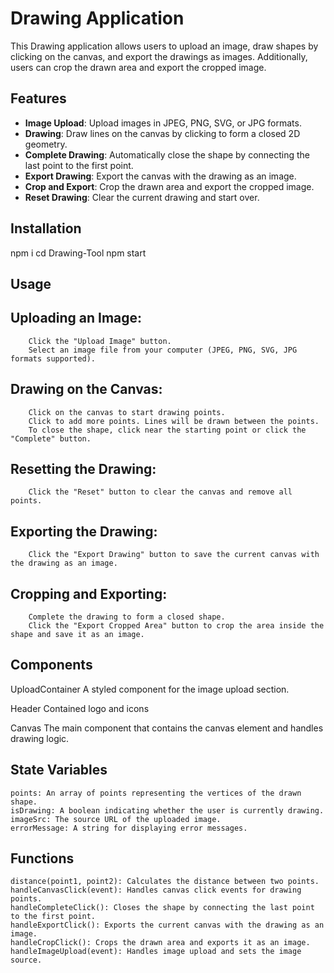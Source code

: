 # Drawing Application

This Drawing application allows users to upload an image, draw shapes by clicking on the canvas, and export the drawings as images. Additionally, users can crop the drawn area and export the cropped image.

## Features

- **Image Upload**: Upload images in JPEG, PNG, SVG, or JPG formats.
- **Drawing**: Draw lines on the canvas by clicking to form a closed 2D geometry.
- **Complete Drawing**: Automatically close the shape by connecting the last point to the first point.
- **Export Drawing**: Export the canvas with the drawing as an image.
- **Crop and Export**: Crop the drawn area and export the cropped image.
- **Reset Drawing**: Clear the current drawing and start over.

## Installation
npm i
cd Drawing-Tool 
npm start

## Usage

##  Uploading an Image:
        Click the "Upload Image" button.
        Select an image file from your computer (JPEG, PNG, SVG, JPG formats supported).

## Drawing on the Canvas:
        Click on the canvas to start drawing points.
        Click to add more points. Lines will be drawn between the points.
        To close the shape, click near the starting point or click the "Complete" button.

## Resetting the Drawing:
        Click the "Reset" button to clear the canvas and remove all points.

## Exporting the Drawing:
        Click the "Export Drawing" button to save the current canvas with the drawing as an image.

## Cropping and Exporting:
        Complete the drawing to form a closed shape.
        Click the "Export Cropped Area" button to crop the area inside the shape and save it as an image.

## Components
UploadContainer
A styled component for the image upload section.

Header
Contained logo and icons

Canvas
The main component that contains the canvas element and handles drawing logic.
## State Variables

    points: An array of points representing the vertices of the drawn shape.
    isDrawing: A boolean indicating whether the user is currently drawing.
    imageSrc: The source URL of the uploaded image.
    errorMessage: A string for displaying error messages.

## Functions

    distance(point1, point2): Calculates the distance between two points.
    handleCanvasClick(event): Handles canvas click events for drawing points.
    handleCompleteClick(): Closes the shape by connecting the last point to the first point.
    handleExportClick(): Exports the current canvas with the drawing as an image.
    handleCropClick(): Crops the drawn area and exports it as an image.
    handleImageUpload(event): Handles image upload and sets the image source.